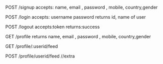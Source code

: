 POST /signup 
accepts: name, email , password , mobile, country,gender 

POST /login
   accepts: username password
   returns id, name of user


POST /logout 
  accepts:token
  returns:success

GET /profile
  returns name, email , password , mobile, country,gender 

GET /profile/:userid/feed

POST /profile/userid/feed
//extra